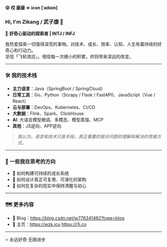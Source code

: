#### :stuck_out_tongue_closed_eyes: 哎 康康 => icon [ˈaɪkɒn]
<!--
**wdkang123/wdkang123** is a ✨ _special_ ✨ repository because its `README.md` (this file) appears on your GitHub profile.
-->

### Hi, I'm Zikang / 武子康 👋  

🚀 **好奇心驱动的探索者 | INTJ / INFJ**

我热爱探索一切值得深究的事物。对技术、成长、效率、认知、人生有着持续的好奇心和行动力。  
坚信「飞轮效应」，相信每一次微小的积累，终将带来深远的改变。

---

### 🛠️ 我的技术栈

- **主力语言**：Java（SpringBoot / SpringCloud）
- **日常工具**：Go、Python（Scrapy / Flask / FastAPI)、JavaScript（Vue / React）
- **云与部署**：DevOps、Kubernetes、CI/CD
- **大数据**：Flink、Spark、ClickHouse
- **AI**: 大语言模型微调、多模态、模型蒸馏、MCP
- **其他**：JS逆向、APP逆向

> *我认为，语言和技术只是手段，真正重要的是对问题的理解和解决的思维方式。*

---

### 📓 一些我在思考的方向

- 🧠 如何构建可持续的成长系统
- 🔁 如何设计真正可复用、可演化的架构
- 🧭 如何在复杂的现实中保持清醒与初心

---

### 🗺️ 更多内容

- 📖 Blog：https://blog.csdn.net/w776341482?type=blog
- 💬 主页：https://wzk.icu https://i1i.co 

---

⭐️ 永远好奇 无限进步
